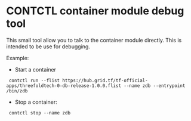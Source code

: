 # CONTCTL container module debug tool

This small tool allow you to talk to the container module directly.
This is intended to be use for debugging.

Example:

- Start a container

```
 contctl run --flist https://hub.grid.tf/tf-official-apps/threefoldtech-0-db-release-1.0.0.flist --name zdb --entrypoint /bin/zdb
```

- Stop a container:

```
 contctl stop --name zdb
```